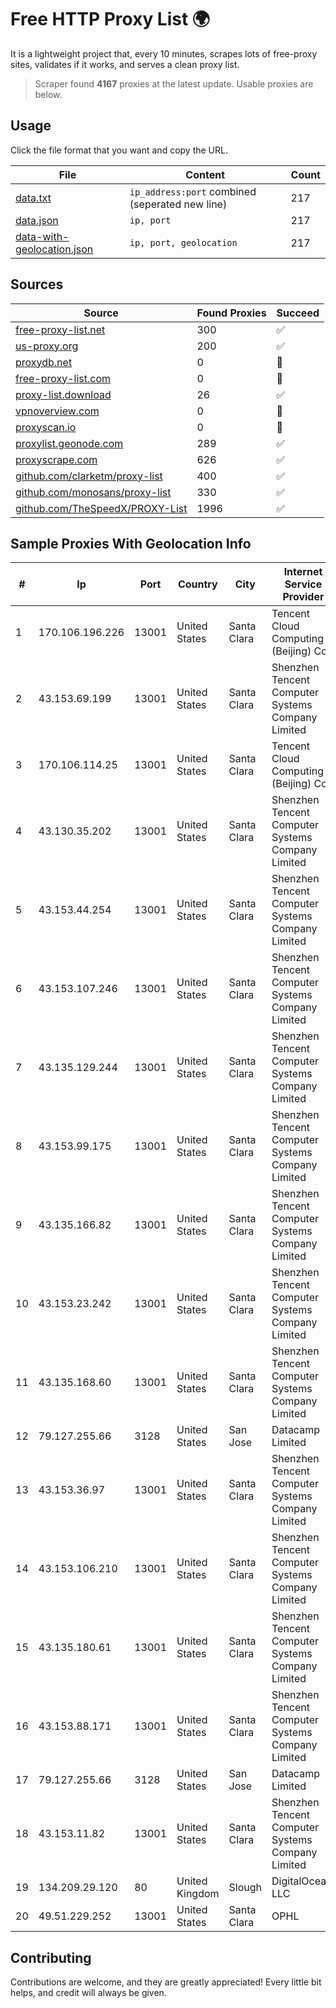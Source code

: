
# Free HTTP Proxy List 🌍

It is a lightweight project that, every 10 minutes, scrapes lots of free-proxy sites, validates if it works, and serves a clean proxy list.


> Scraper found **4167** proxies at the latest update. Usable proxies are below.

## Usage

Click the file format that you want and copy the URL.


|File|Content|Count|
|----|-------|-----|
|[data.txt](https://raw.githubusercontent.com/themiralay/Proxy-List-World/master/data.txt)|`ip_address:port` combined (seperated new line)|217|
|[data.json](https://raw.githubusercontent.com/themiralay/Proxy-List-World/master/data.json)|`ip, port`|217|
|[data-with-geolocation.json](https://raw.githubusercontent.com/themiralay/Proxy-List-World/master/data-with-geolocation.json)|`ip, port, geolocation`|217|

## Sources

|Source|Found Proxies|Succeed|
|------|-------------|-------|
|[free-proxy-list.net](https://free-proxy-list.net)|300|✅|
|[us-proxy.org](https://www.us-proxy.org)|200|✅|
|[proxydb.net](http://proxydb.net)|0|🚫|
|[free-proxy-list.com](https://free-proxy-list.com/?page=&port=&type%5B%5D=http&type%5B%5D=https&up_time=0&search=Search)|0|🚫|
|[proxy-list.download](https://www.proxy-list.download/HTTP)|26|✅|
|[vpnoverview.com](https://vpnoverview.com/privacy/anonymous-browsing/free-proxy-servers)|0|🚫|
|[proxyscan.io](https://www.proxyscan.io)|0|🚫|
|[proxylist.geonode.com](https://proxylist.geonode.com/api/proxy-list?limit=300&page=1&sort_by=lastChecked&sort_type=desc&protocols=http,https)|289|✅|
|[proxyscrape.com](https://api.proxyscrape.com/v2/?request=displayproxies&protocol=http&timeout=10000&country=all&ssl=all&anonymity=all)|626|✅|
|[github.com/clarketm/proxy-list](https://raw.githubusercontent.com/clarketm/proxy-list/master/proxy-list-raw.txt)|400|✅|
|[github.com/monosans/proxy-list](https://raw.githubusercontent.com/monosans/proxy-list/main/proxies/http.txt)|330|✅|
|[github.com/TheSpeedX/PROXY-List](https://raw.githubusercontent.com/TheSpeedX/PROXY-List/master/http.txt)|1996|✅|


## Sample Proxies With Geolocation Info

|#|Ip|Port|Country|City|Internet Service Provider|
|-|--|----|-------|----|-------------------------|
|1|170.106.196.226|13001|United States|Santa Clara|Tencent Cloud Computing (Beijing) Co|
|2|43.153.69.199|13001|United States|Santa Clara|Shenzhen Tencent Computer Systems Company Limited|
|3|170.106.114.25|13001|United States|Santa Clara|Tencent Cloud Computing (Beijing) Co|
|4|43.130.35.202|13001|United States|Santa Clara|Shenzhen Tencent Computer Systems Company Limited|
|5|43.153.44.254|13001|United States|Santa Clara|Shenzhen Tencent Computer Systems Company Limited|
|6|43.153.107.246|13001|United States|Santa Clara|Shenzhen Tencent Computer Systems Company Limited|
|7|43.135.129.244|13001|United States|Santa Clara|Shenzhen Tencent Computer Systems Company Limited|
|8|43.153.99.175|13001|United States|Santa Clara|Shenzhen Tencent Computer Systems Company Limited|
|9|43.135.166.82|13001|United States|Santa Clara|Shenzhen Tencent Computer Systems Company Limited|
|10|43.153.23.242|13001|United States|Santa Clara|Shenzhen Tencent Computer Systems Company Limited|
|11|43.135.168.60|13001|United States|Santa Clara|Shenzhen Tencent Computer Systems Company Limited|
|12|79.127.255.66|3128|United States|San Jose|Datacamp Limited|
|13|43.153.36.97|13001|United States|Santa Clara|Shenzhen Tencent Computer Systems Company Limited|
|14|43.153.106.210|13001|United States|Santa Clara|Shenzhen Tencent Computer Systems Company Limited|
|15|43.135.180.61|13001|United States|Santa Clara|Shenzhen Tencent Computer Systems Company Limited|
|16|43.153.88.171|13001|United States|Santa Clara|Shenzhen Tencent Computer Systems Company Limited|
|17|79.127.255.66|3128|United States|San Jose|Datacamp Limited|
|18|43.153.11.82|13001|United States|Santa Clara|Shenzhen Tencent Computer Systems Company Limited|
|19|134.209.29.120|80|United Kingdom|Slough|DigitalOcean, LLC|
|20|49.51.229.252|13001|United States|Santa Clara|OPHL|



## Contributing

Contributions are welcome, and they are greatly appreciated! Every
little bit helps, and credit will always be given.

